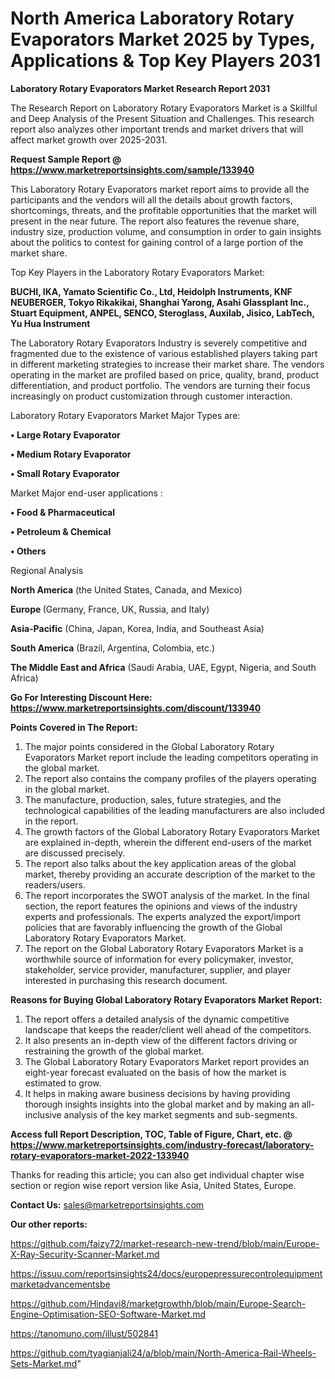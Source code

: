 # North America Laboratory Rotary Evaporators Market 2025 by Types, Applications & Top Key Players 2031

<strong>Laboratory Rotary Evaporators Market Research Report 2031</strong>

The Research Report on Laboratory Rotary Evaporators Market is a Skillful and Deep Analysis of the Present Situation and Challenges. This research report also analyzes other important trends and market drivers that will affect market growth over 2025-2031.

<strong>Request Sample Report @ <a href=https://www.marketreportsinsights.com/sample/133940>https://www.marketreportsinsights.com/sample/133940</a></strong>

This Laboratory Rotary Evaporators market report aims to provide all the participants and the vendors will all the details about growth factors, shortcomings, threats, and the profitable opportunities that the market will present in the near future. The report also features the revenue share, industry size, production volume, and consumption in order to gain insights about the politics to contest for gaining control of a large portion of the market share.

Top Key Players in the Laboratory Rotary Evaporators Market:

<strong>BUCHI, IKA, Yamato Scientific Co., Ltd, Heidolph Instruments, KNF NEUBERGER, Tokyo Rikakikai, Shanghai Yarong, Asahi Glassplant Inc., Stuart Equipment, ANPEL, SENCO, Steroglass, Auxilab, Jisico, LabTech, Yu Hua Instrument</strong>

The Laboratory Rotary Evaporators Industry is severely competitive and fragmented due to the existence of various established players taking part in different marketing strategies to increase their market share. The vendors operating in the market are profiled based on price, quality, brand, product differentiation, and product portfolio. The vendors are turning their focus increasingly on product customization through customer interaction.

Laboratory Rotary Evaporators Market Major Types are:

<strong>• Large Rotary Evaporator

• Medium Rotary Evaporator

• Small Rotary Evaporator</strong>

Market Major end-user applications :

<strong>• Food & Pharmaceutical

• Petroleum & Chemical

• Others</strong>

Regional Analysis

</u><strong><b>North America</b></strong> (the United States, Canada, and Mexico)

<strong><b>Europe </b></strong>(Germany, France, UK, Russia, and Italy)

<strong><b>Asia-Pacific</b></strong> (China, Japan, Korea, India, and Southeast Asia)

<strong><b>South America</b></strong> (Brazil, Argentina, Colombia, etc.)

<strong><b>The Middle East and Africa</b></strong> (Saudi Arabia, UAE, Egypt, Nigeria, and South Africa)

<strong>Go For Interesting Discount Here: <a href=https://www.marketreportsinsights.com/discount/133940>https://www.marketreportsinsights.com/discount/133940</a></strong>

<strong>Points Covered in The Report:</strong>
<ol>
  <li>The major points considered in the Global Laboratory Rotary Evaporators Market report include the leading competitors operating in the global market.</li>
  <li>The report also contains the company profiles of the players operating in the global market.</li>
  <li>The manufacture, production, sales, future strategies, and the technological capabilities of the leading manufacturers are also included in the report.</li>
  <li>The growth factors of the Global Laboratory Rotary Evaporators Market are explained in-depth, wherein the different end-users of the market are discussed precisely.</li>
  <li>The report also talks about the key application areas of the global market, thereby providing an accurate description of the market to the readers/users.</li>
  <li>The report incorporates the SWOT analysis of the market. In the final section, the report features the opinions and views of the industry experts and professionals. The experts analyzed the export/import policies that are favorably influencing the growth of the Global Laboratory Rotary Evaporators Market.</li>
  <li>The report on the Global Laboratory Rotary Evaporators Market is a worthwhile source of information for every policymaker, investor, stakeholder, service provider, manufacturer, supplier, and player interested in purchasing this research document.</li>
</ol>
<strong>Reasons for Buying Global Laboratory Rotary Evaporators Market Report:</strong>

<ol>
  <li>The report offers a detailed analysis of the dynamic competitive landscape that keeps the reader/client well ahead of the competitors.</li>
  <li>It also presents an in-depth view of the different factors driving or restraining the growth of the global market.</li>
  <li>The Global Laboratory Rotary Evaporators Market report provides an eight-year forecast evaluated on the basis of how the market is estimated to grow.</li>
  <li>It helps in making aware business decisions by having providing thorough insights insights into the global market and by making an all-inclusive analysis of the key market segments and sub-segments.</li>
</ol>
<strong>Access full Report Description, TOC, Table of Figure, Chart, etc. @ <a href=https://www.marketreportsinsights.com/industry-forecast/laboratory-rotary-evaporators-market-2022-133940>https://www.marketreportsinsights.com/industry-forecast/laboratory-rotary-evaporators-market-2022-133940</a></strong>


Thanks for reading this article; you can also get individual chapter wise section or region wise report version like Asia, United States, Europe.

<strong>Contact Us:</strong>
sales@marketreportsinsights.com

<strong>Our other reports:</strong>

<a href=https://github.com/faizy72/market-research-new-trend/blob/main/Europe-X-Ray-Security-Scanner-Market.md>https://github.com/faizy72/market-research-new-trend/blob/main/Europe-X-Ray-Security-Scanner-Market.md</a>

<a href=https://issuu.com/reportsinsights24/docs/europepressurecontrolequipmentmarketadvancementsbe>https://issuu.com/reportsinsights24/docs/europepressurecontrolequipmentmarketadvancementsbe</a>

<a href=https://github.com/Hindavi8/marketgrowthh/blob/main/Europe-Search-Engine-Optimisation-SEO-Software-Market.md>https://github.com/Hindavi8/marketgrowthh/blob/main/Europe-Search-Engine-Optimisation-SEO-Software-Market.md</a>

<a href=https://tanomuno.com/illust/502841>https://tanomuno.com/illust/502841</a>

<a href=https://github.com/tyagianjali24/a/blob/main/North-America-Rail-Wheels-Sets-Market.md>https://github.com/tyagianjali24/a/blob/main/North-America-Rail-Wheels-Sets-Market.md</a>"
